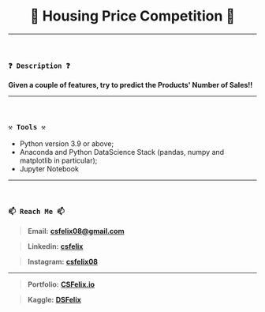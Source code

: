 <h1 align="center">🌟 Housing Price Competition 🌟</h1>

----
<br>

### `❓ Description ❓`

**Given a couple of features, try to predict the Products' Number of Sales!!**

----
<br>

### `⚒️ Tools ⚒️`

* Python version 3.9 or above;
* Anaconda and Python DataScience Stack (pandas, numpy and matplotlib in particular);
* Jupyter Notebook

----
<br>

### `📫 Reach Me 📫`

> **Email:** **[csfelix08@gmail.com](mailto:csfelix08@gmail.com?)**

> **Linkedin:** **[csfelix](https://www.linkedin.com/in/csfelix/)**

> **Instagram:** **[csfelix08](https://www.instagram.com/csfelix08/)**

----

> **Portfolio:** **[CSFelix.io](https://csfelix.github.io/)**

> **Kaggle:** **[DSFelix](https://www.kaggle.com/dsfelix)**

